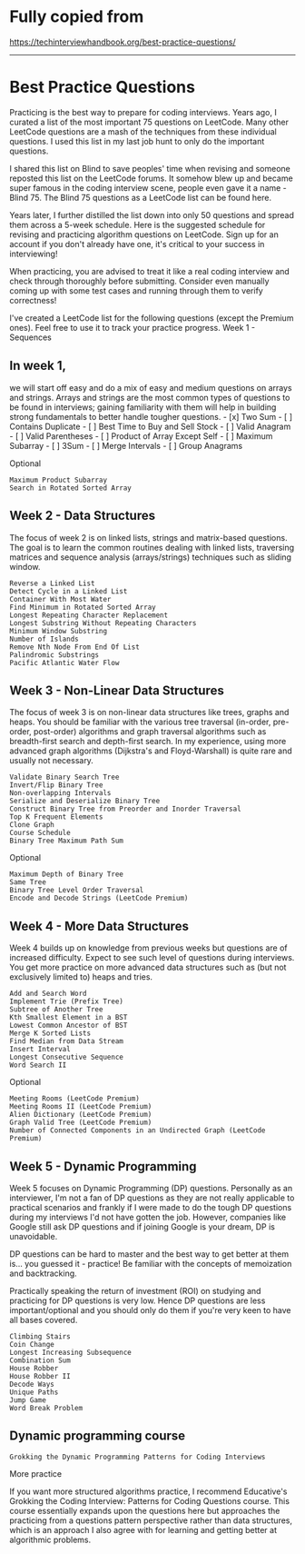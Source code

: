 # Fully copied from 
https://techinterviewhandbook.org/best-practice-questions/
___
# Best Practice Questions

Practicing is the best way to prepare for coding interviews. Years ago, I curated a list of the most important 75 questions on LeetCode. Many other LeetCode questions are a mash of the techniques from these individual questions. I used this list in my last job hunt to only do the important questions.

I shared this list on Blind to save peoples' time when revising and someone reposted this list on the LeetCode forums. It somehow blew up and became super famous in the coding interview scene, people even gave it a name - Blind 75. The Blind 75 questions as a LeetCode list can be found here.

Years later, I further distilled the list down into only 50 questions and spread them across a 5-week schedule. Here is the suggested schedule for revising and practicing algorithm questions on LeetCode. Sign up for an account if you don't already have one, it's critical to your success in interviewing!

When practicing, you are advised to treat it like a real coding interview and check through thoroughly before submitting. Consider even manually coming up with some test cases and running through them to verify correctness!

I've created a LeetCode list for the following questions (except the Premium ones). Feel free to use it to track your practice progress.
Week 1 - Sequences​

## In week 1, 
we will start off easy and do a mix of easy and medium questions on arrays and strings. Arrays and strings are the most common types of questions to be found in interviews; gaining familiarity with them will help in building strong fundamentals to better handle tougher questions.
    - [x] Two Sum
    - [ ] Contains Duplicate
    - [ ] Best Time to Buy and Sell Stock
    - [ ] Valid Anagram
    - [ ] Valid Parentheses
    - [ ] Product of Array Except Self
    - [ ] Maximum Subarray
    - [ ] 3Sum
    - [ ] Merge Intervals
    - [ ] Group Anagrams

Optional​

    Maximum Product Subarray
    Search in Rotated Sorted Array

## Week 2 - Data Structures​

The focus of week 2 is on linked lists, strings and matrix-based questions. The goal is to learn the common routines dealing with linked lists, traversing matrices and sequence analysis (arrays/strings) techniques such as sliding window.

    Reverse a Linked List
    Detect Cycle in a Linked List
    Container With Most Water
    Find Minimum in Rotated Sorted Array
    Longest Repeating Character Replacement
    Longest Substring Without Repeating Characters
    Minimum Window Substring
    Number of Islands
    Remove Nth Node From End Of List
    Palindromic Substrings
    Pacific Atlantic Water Flow

## Week 3 - Non-Linear Data Structures​

The focus of week 3 is on non-linear data structures like trees, graphs and heaps. You should be familiar with the various tree traversal (in-order, pre-order, post-order) algorithms and graph traversal algorithms such as breadth-first search and depth-first search. In my experience, using more advanced graph algorithms (Dijkstra's and Floyd-Warshall) is quite rare and usually not necessary.

    Validate Binary Search Tree
    Invert/Flip Binary Tree
    Non-overlapping Intervals
    Serialize and Deserialize Binary Tree
    Construct Binary Tree from Preorder and Inorder Traversal
    Top K Frequent Elements
    Clone Graph
    Course Schedule
    Binary Tree Maximum Path Sum

Optional​

    Maximum Depth of Binary Tree
    Same Tree
    Binary Tree Level Order Traversal
    Encode and Decode Strings (LeetCode Premium)

## Week 4 - More Data Structures

Week 4 builds up on knowledge from previous weeks but questions are of increased difficulty. Expect to see such level of questions during interviews. You get more practice on more advanced data structures such as (but not exclusively limited to) heaps and tries.

    Add and Search Word
    Implement Trie (Prefix Tree)
    Subtree of Another Tree
    Kth Smallest Element in a BST
    Lowest Common Ancestor of BST
    Merge K Sorted Lists
    Find Median from Data Stream
    Insert Interval
    Longest Consecutive Sequence
    Word Search II

Optional

    Meeting Rooms (LeetCode Premium)
    Meeting Rooms II (LeetCode Premium)
    Alien Dictionary (LeetCode Premium)
    Graph Valid Tree (LeetCode Premium)
    Number of Connected Components in an Undirected Graph (LeetCode Premium)

## Week 5 - Dynamic Programming

Week 5 focuses on Dynamic Programming (DP) questions. Personally as an interviewer, I'm not a fan of DP questions as they are not really applicable to practical scenarios and frankly if I were made to do the tough DP questions during my interviews I'd not have gotten the job. However, companies like Google still ask DP questions and if joining Google is your dream, DP is unavoidable.

DP questions can be hard to master and the best way to get better at them is... you guessed it - practice! Be familiar with the concepts of memoization and backtracking.

Practically speaking the return of investment (ROI) on studying and practicing for DP questions is very low. Hence DP questions are less important/optional and you should only do them if you're very keen to have all bases covered.

    Climbing Stairs
    Coin Change
    Longest Increasing Subsequence
    Combination Sum
    House Robber
    House Robber II
    Decode Ways
    Unique Paths
    Jump Game
    Word Break Problem

## Dynamic programming course

    Grokking the Dynamic Programming Patterns for Coding Interviews

More practice

If you want more structured algorithms practice, I recommend Educative's Grokking the Coding Interview: Patterns for Coding Questions course. This course essentially expands upon the questions here but approaches the practicing from a questions pattern perspective rather than data structures, which is an approach I also agree with for learning and getting better at algorithmic problems.